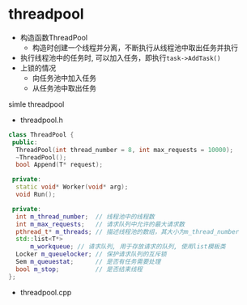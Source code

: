 # threadpool

- 构造函数ThreadPool
  - 构造时创建一个线程并分离，不断执行从线程池中取出任务并执行
- 执行线程池中的任务时, 可以加入任务，即执行`task->AddTask()`
- 上锁的情况
  - 向任务池中加入任务
  - 从任务池中取出任务

simle threadpool

- threadpool.h

```c++
class ThreadPool {
 public:
  ThreadPool(int thread_number = 8, int max_requests = 10000);
  ~ThreadPool();
  bool Append(T* request);

 private:
  static void* Worker(void* arg);
  void Run();

 private:
  int m_thread_number;  // 线程池中的线程数
  int m_max_requests;   // 请求队列中允许的最大请求数
  pthread_t* m_threads; // 描述线程池的数组，其大小为m_thread_number
  std::list<T*>
      m_workqueue; // 请求队列, 用于存放请求的队列, 使用list模板类
  Locker m_queuelocker; // 保护请求队列的互斥锁
  Sem m_queuestat;      // 是否有任务需要处理
  bool m_stop;          // 是否结束线程
};
```

- threadpool.cpp

```c++

```